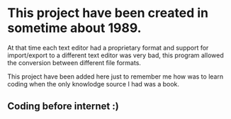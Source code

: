 # This project have been created in sometime about 1989.

At that time each text editor had a proprietary format and support for import/export to a different text editor was very bad, this program allowed the conversion between different file formats.

This project have been added here just to remember me how was to learn coding when the only knowlodge source I had was a book.


## Coding before internet :)
